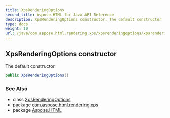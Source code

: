 ```yaml
---
title: XpsRenderingOptions
second_title: Aspose.HTML for Java API Reference
description: XpsRenderingOptions constructor. The default constructor
type: docs
weight: 10
url: /java/com.aspose.html.rendering.xps/xpsrenderingoptions/xpsrenderingoptions/
---
```

## XpsRenderingOptions constructor

The default constructor.

```java
public XpsRenderingOptions()
```

### See Also

* class [XpsRenderingOptions](../)
* package [com.aspose.html.rendering.xps](../../xpsrenderingoptions/)
* package [Aspose.HTML](../../../)

